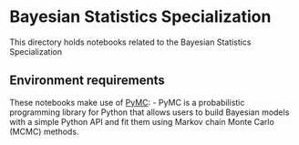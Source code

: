 # Bayesian Statistics Specialization
This directory holds notebooks related to the Bayesian Statistics Specialization

## Environment requirements
These notebooks make use of [PyMC](https://www.pymc.io/welcome.html):
    - PyMC is a probabilistic programming library for Python that allows users to build Bayesian models with a simple Python API and fit them using Markov chain Monte Carlo (MCMC) methods.
